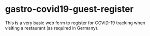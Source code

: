 # gastro-covid19-guest-register
This is a very basic web form to register for COVID-19 tracking when visiting a restaurant (as required in Germany).
